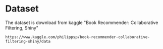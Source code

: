 # Dataset
The dataset is download from kaggle "Book Recommender: Collaborative Filtering, Shiny"
```
https://www.kaggle.com/philippsp/book-recommender-collaborative-filtering-shiny/data
```
 
